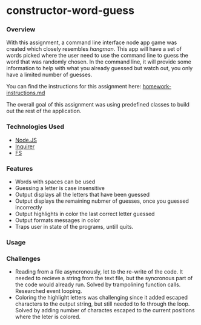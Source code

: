 # constructor-word-guess

### Overview 

With this assignment, a command line interface node app game was created which closely resembles *hangman*. This app will have a set of words picked where the user need to use the command line to guess the word that was randomly chosen. In the command line, it will provide some information to help with what you already guessed but watch out, you only have a limited number of guesses.

You can find the instructions for this assignment here: [homework-instructions.md][]

The overall goal of this assignment was using predefined classes to build out the rest of the application.

[homework-instructions.md]: https://github.com/ekeoid/UNC-Bootcamp-2019-Class/blob/master/01-Class-Content/11-js-constructors/02-Homework/Instructions/HomeworkInstructions.md

### Technologies Used
- [Node.JS](https://nodejs.org/en/docs/)
- [Inquirer](https://www.npmjs.com/package/inquirer)
- [FS](https://nodejs.org/api/fs.html)


### Features
- Words with spaces can be used
- Guessing a letter is case insensitive
- Output displays all the letters that have been guessed
- Output displays the remaining nubmer of guesses, once you guessed incorrectly
- Output highlights in color the last correct letter guessed
- Output formats messages in color
- Traps user in state of the programs, untill quits.


### Usage




### Challenges
- Reading from a file asyncronously, let to the re-write of the code. It needed to recieve a string from the text file, but the syncronous part of the code would already run. Solved by trampolining function calls. Researched event looping.
- Coloring the highlight letters was challenging since it added escaped characters to the output string, but still needed to fo through the loop. Solved by adding number of charactes escaped to the current positions where the leter is colored.
